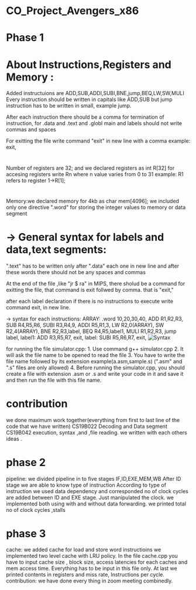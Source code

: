 # CO_Project_Avengers_x86
# Phase 1
# About Instructions,Registers and Memory :
 Added instructuions are  ADD,SUB,ADDI,SUBI,BNE,jump,BEQ,LW,SW,MULI
 Every instruction should be written in capitals like ADD,SUB but jump instruction has to be written in small, example jump.
 
 After each instruction there should be a comma for termination of instruction, for .data and .text and .globl main and labels should not write commas and spaces
 
 For exitting the file  write command "exit" in new line with a comma example:      exit,
#
Number of registers are 32; and we declared registers as int R[32]
 for accesing registers write Rn  where n value varies from 0 to 31
 example:  R1 refers to register 1->R[1];
 #
Memory:we declared memory for 4kb as char mem[4096];
 we included only one directive ".word" for storing the integer values to memory or data segment


# -> General syntax for labels and data,text segments:

".text" has to be written only after ".data" each one in new line and after these words there should not be any spaces and commas

 At the end of the file ,like "jr $ ra" in MIPS, there sholud be a command for exitting the file, that command is exit follwed by comma. that is "exit,"

 after each label declaration if there is no instructions to execute write command exit, in new line.


-> syntax for each instructions:
ARRAY: .word 10,20,30,40,
ADD R1,R2,R3,
SUB R4,R5,R6,
SUBI R3,R4,9,
ADDI R5,R1,3,
LW R2,0(ARRAY),
SW R2,4(ARRAY),
BNE R2,R3,label,
BEQ R4,R5,label1,
MULI R1,R2,R3,
jump label,
label1:
   ADD R3,R5,R7,
exit,
label:
  SUBI R5,R6,R7,
exit,
![Syntax](https://user-images.githubusercontent.com/73153529/111679105-f7b73780-8846-11eb-9ae0-7c555561129b.png)


for running  the file simulator.cpp:
    1. Use command g++ simulator.cpp 
    2. It will ask the file name to be opened to read the file
    3. You have to write the file name followed by its extension example(a.asm,sample.s)
                  (".asm" and ".s" files are only allowed)
    4. Before running the simulator.cpp,
            you should create a file with extension .asm or .s and write your code in it and save it and then run the file with this file name.

# contribution 
we done maximum work together(everything from first to last line of the code that we have written)
CS19B022 Decoding and Data segment 
CS19B042 execution, syntax ,and ,file reading.
we written with each others ideas .


# phase 2
pipeline:
we divided pipeline in to five stages IF,ID,EXE,MEM,WB
After ID stage we are able to know type of instruction
According to type of instruction we used data  dependency  and corresponded no of clock cycles are added between ID and EXE stage.
Just manipulated the clock.
we implemented both using with and without data forwarding.
we printed total  no of clock cycles ,stalls
# phase 3
cache:
we added cache for  load and store word instructioins
we implemented two level cache with LRU policy.
In the file cache.cpp you have to input cache size , block size, access latencies for each caches and mem access time. Everything has to be input in this file only.
At last we printed contents in registers and miss rate, Instructions per cycle.
contribution:
we have done every thing in zoom meeting combinedly.

